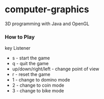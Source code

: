 # computer-graphics
3D programming with Java and OpenGL

### How to Play
key Listener

- s - start the game
- q - quit the game
- up/down/right/left - change point of view
- r - reset the game
- 1 - change to domino mode
- 2 - change to coin mode
- 3 - change to bike mode